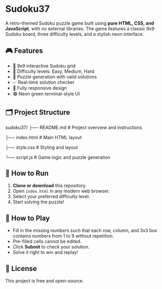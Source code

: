 # Sudoku37

A retro-themed Sudoku puzzle game built using **pure HTML, CSS, and JavaScript**, with no external libraries. The game features a classic 9x9 Sudoku board, three difficulty levels, and a stylish neon interface.

## 🎮 Features

- 🔢 9x9 interactive Sudoku grid
- 🧠 Difficulty levels: Easy, Medium, Hard
- 🧩 Puzzle generation with valid solutions
- ✅ Real-time solution checker
- 📱 Fully responsive design
- 🟢 Neon green terminal-style UI

## 🗂 Project Structure

sudoku37/
├── README.md # Project overview and instructions

├── index.html # Main HTML layout

├── style.css # Styling and layout

└── script.js # Game logic and puzzle generation


## 🚀 How to Run

1. **Clone or download** this repository.
2. Open `index.html` in any modern web browser.
3. Select your preferred difficulty level.
4. Start solving the puzzle!

## 📝 How to Play

- Fill in the missing numbers such that each row, column, and 3x3 box contains numbers from 1 to 9 without repetition.
- Pre-filled cells cannot be edited.
- Click **Submit** to check your solution.
- Solve it right to win and replay!

## 📜 License

This project is free and open-source.
